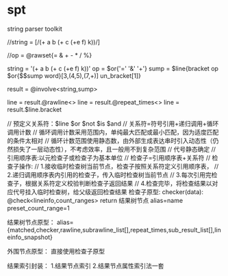 # spt
string parser toolkit


//string = [/(+ a b (+ c (+e f) k))/]

//op = @rawset{= & + - * / %}

string = '(+ a b (+ c (+e f) k))'
op = $or{'=' '&' '+'}
sump = $line{bracket op $or{$$sump word}[3,(4,5),(7,+)] un_bracket[1]}

result = @involve<string,sump>

line = result.@rawline<>
line = result.@repeat_times<>
line = result.$line.bracket

// 预定义关系符：$line $or $not $is $and
// 关系符=符号引用+递归调用+循环调用计数
// 循环调用计数采用范围内，单纯最大匹配或最小匹配，因为适度匹配的条件太相对
// 循环计数范围使用静态数，由外部生成表达串时引入动态性（仍然损失了一层动态性），不考虑效率，且一般用不到复杂范围
// 代号静态确定
// 引用顺序表:以元检查子或检查子为基本单位
// 检查子=引用顺序表+关系符
// 检查子操作: 
  // 1.接收临时检查树当前节点，检查子按照关系符定义引用顺序表，
  // 2.递归调用顺序表内引用的检查子，传入临时检查树当前节点
  // 3.每次引用完检查子，根据关系符定义校验判断检查子返回结果
  // 4.检查完毕，将检查结果以对应代号挂入临时检查树，给父级返回检查结果
检查子原型:
	checker(data):
		@check<lineinfo,count_ranges> return 结果树节点
		alias=name
		preset_count_range=1
		
结果树节点原型：
	alias={matched,checker,rawline,subrawline_list[],repeat_times,sub_result_list[],lineinfo_snapshot}
	
外围节点原型：
	直接使用检查子原型
	
结果索引封装：
	1.结果节点索引
	2.结果节点属性索引法一套
	